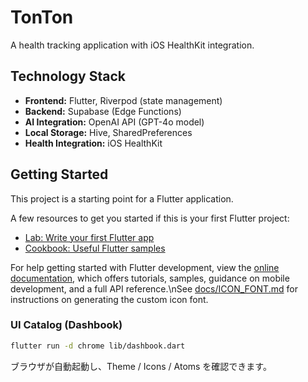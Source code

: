# TonTon

A health tracking application with iOS HealthKit integration.

## Technology Stack

- **Frontend:** Flutter, Riverpod (state management)
- **Backend:** Supabase (Edge Functions)
- **AI Integration:** OpenAI API (GPT-4o model)
- **Local Storage:** Hive, SharedPreferences
- **Health Integration:** iOS HealthKit

## Getting Started

This project is a starting point for a Flutter application.

A few resources to get you started if this is your first Flutter project:

- [Lab: Write your first Flutter app](https://docs.flutter.dev/get-started/codelab)
- [Cookbook: Useful Flutter samples](https://docs.flutter.dev/cookbook)

For help getting started with Flutter development, view the
[online documentation](https://docs.flutter.dev/), which offers tutorials,
samples, guidance on mobile development, and a full API reference.\nSee [docs/ICON_FONT.md](docs/ICON_FONT.md) for instructions on generating the custom icon font.

### UI Catalog (Dashbook)

```bash
flutter run -d chrome lib/dashbook.dart
```

ブラウザが自動起動し、Theme / Icons / Atoms を確認できます。
